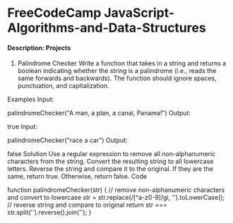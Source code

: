 # FreeCodeCamp JavaScript-Algorithms-and-Data-Structures

#### Description: Projects
1. Palindrome Checker
Write a function that takes in a string and returns a boolean indicating whether the string is a palindrome (i.e., reads the same forwards and backwards). The function should ignore spaces, punctuation, and capitalization.

Examples
Input:


palindromeChecker("A man, a plan, a canal, Panama!")
Output:


true
Input:


palindromeChecker("race a car")
Output:


false
Solution
Use a regular expression to remove all non-alphanumeric characters from the string.
Convert the resulting string to all lowercase letters.
Reverse the string and compare it to the original. If they are the same, return true. Otherwise, return false.
Code

function palindromeChecker(str) {
  // remove non-alphanumeric characters and convert to lowercase
  str = str.replace(/[^a-z0-9]/gi, '').toLowerCase();
  // reverse string and compare to original
  return str === str.split('').reverse().join('');
}
